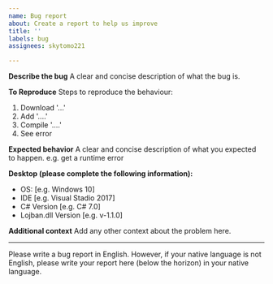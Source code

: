 ```yaml
---
name: Bug report
about: Create a report to help us improve
title: ''
labels: bug
assignees: skytomo221

---
```


**Describe the bug**
A clear and concise description of what the bug is.

**To Reproduce**
Steps to reproduce the behaviour:
1. Download '...'
2. Add '....'
3. Compile '....'
4. See error

**Expected behavior**
A clear and concise description of what you expected to happen.
e.g. get a runtime error

**Desktop (please complete the following information):**
 - OS: [e.g. Windows 10]
 - IDE [e.g. Visual Stadio 2017]
 - C# Version [e.g. C# 7.0]
 - Lojban.dll Version [e.g. v-1.1.0]

**Additional context**
Add any other context about the problem here.

***

Please write a bug report in English.
However, if your native language is not English, please write your report here (below the horizon) in your native language.
